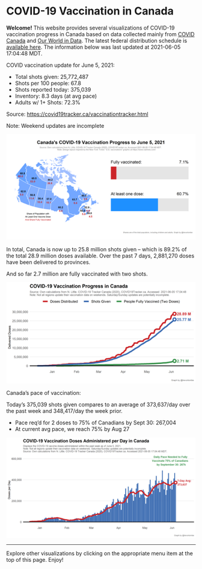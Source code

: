 COVID-19 Vaccination in Canada
==============================

**Welcome!** This website provides several visualizations of COVID-19
vaccination progress in Canada based on data collected mainly from
[COVID Canada](https://covid19tracker.ca/vaccinationtracker.html) and
[Our World in Data](https://ourworldindata.org/covid-vaccinations). The
latest federal distribution schedule is [available
here](https://www.canada.ca/en/public-health/services/diseases/2019-novel-coronavirus-infection/prevention-risks/covid-19-vaccine-treatment/vaccine-rollout.html).
The information below was last updated at 2021-06-05 17:04:48 MDT.

COVID vaccination update for June 5, 2021:

-   Total shots given: 25,772,487
-   Shots per 100 people: 67.8
-   Shots reported today: 375,039
-   Inventory: 8.3 days (at avg pace)
-   Adults w/ 1+ Shots: 72.3%

Source:
<a href="https://covid19tracker.ca/vaccinationtracker.html" class="uri">https://covid19tracker.ca/vaccinationtracker.html</a>

Note: Weekend updates are incomplete

![](Plots/plot_main.png)

In total, Canada is now up to 25.8 million shots given – which is 89.2%
of the total 28.9 million doses available. Over the past 7 days,
2,881,270 doses have been delivered to provinces.

And so far 2.7 million are fully vaccinated with two shots.

![](Plots/plot_total.png)

Canada’s pace of vaccination:

Today’s 375,039 shots given compares to an average of 373,637/day over
the past week and 348,417/day the week prior.

-   Pace req’d for 2 doses to 75% of Canadians by Sept 30: 267,004
-   At current avg pace, we reach 75% by Aug 27

![](Plots/pace_national.png)

------------------------------------------------------------------------

Explore other visualizations by clicking on the appropriate menu item at
the top of this page. Enjoy!
